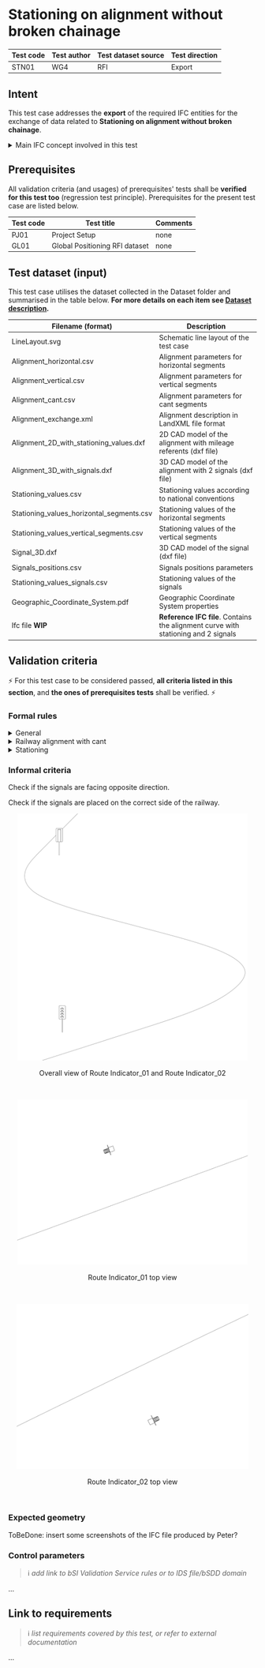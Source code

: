 # Stationing on alignment without broken chainage

| Test code | Test author | Test dataset source | Test direction |
| --------- | ----------- | ------------------- | -------------- |
| STN01     | WG4         | RFI                 | Export         |



## Intent
This test case addresses the **export** of the required IFC entities for the exchange of data related to **Stationing on alignment without broken chainage**.

<details><summary>Main IFC concept involved in this test</summary> 

- Project Global Positioning
- Alignment Layout
- Spatial Decomposition
- Spatial Containment
- Alignment Geometry
- Alignment Geometry Gradient
- Alignment Geometry Cant
- Product Linear Placement
- Product Local Placement
- Product Shape 
</details>


## Prerequisites
All validation criteria (and usages) of prerequisites' tests shall be **verified for this test too** (regression test principle). Prerequisites for the present test case are listed below.

| Test code | Test title                     | Comments |
| --------- | ------------------------------ | -------- |
| PJ01      | Project Setup                  | none     |
| GL01      | Global Positioning RFI dataset | none     |


## Test dataset (input)

This test case utilises the dataset collected in the Dataset folder and summarised in the table below. **For more details on each item see [Dataset description](Dataset/README.md).**

| Filename (format)                         | Description                                                                        |
| ----------------------------------------- | ---------------------------------------------------------------------------------- |
| LineLayout.svg                            | Schematic line layout of the test case                                             |
| Alignment_horizontal.csv                  | Alignment parameters for horizontal segments                                       |
| Alignment_vertical.csv                    | Alignment parameters for vertical segments                                         |
| Alignment_cant.csv                        | Alignment parameters for cant segments                                             |
| Alignment_exchange.xml                    | Alignment description in LandXML file format                                       |
| Alignment_2D_with_stationing_values.dxf   | 2D CAD model of the alignment with mileage referents (dxf file)                    |
| Alignment_3D_with_signals.dxf             | 3D CAD model of the alignment with 2 signals (dxf file)                            |
| Stationing_values.csv                     | Stationing values according to national conventions                                |
| Stationing_values_horizontal_segments.csv | Stationing values of the horizontal segments                                       |
| Stationing_values_vertical_segments.csv   | Stationing values of the vertical segments                                         |
| Signal_3D.dxf                             | 3D CAD model of the signal (dxf file)                                              |
| Signals_positions.csv                     | Signals positions parameters                                                       |
| Stationing_values_signals.csv             | Stationing values of the signals                                                   |
| Geographic_Coordinate_System.pdf          | Geographic Coordinate System properties                                            |
| Ifc file  **WIP**                         | **Reference IFC file**. Contains the alignment curve with stationing and 2 signals |


## Validation criteria

:zap: For this test case to be considered passed, **all criteria listed in this section**, and **the ones of prerequisites tests** shall be verified. :zap:

### Formal rules

<details><summary>General</summary>

| **RULE ID** | **CRITERIA**                                                      | **VALUE [examples]**  |
| ----------- | ----------------------------------------------------------------- | --------------------- |
| GENE_00     | All validation criteria of precondition's tests shall be verified |                       |
| GENE_01     | All requested entities (and attributes) exist in file             | As per Entities Table |

#### Entities Table

| **Element**            | **Attribute**  | **Value**               | **Notes** |
| ---------------------- | -------------- | ----------------------- | --------- |
| IfcAlignment           | ObjectType     | Railway track alignment |           |
|                        | PredefinedType | USERDEFINED             |           |
| IfcAlignmentHorizontal | Name           | H1                      |           |
| IfcAlignmentVertical   | Name           | V1                      |           |
| IfcAlignmentCant       | Name           | C1                      |           |
| IfcSignal              | Name           | Route Indicator_01      |           |

</details>

<details><summary>Railway alignment with cant</summary>

> **Acceptance criteria**: For the **Railway alignment with cant** capability, the validation procedure must verify that **all** the following validation criteria are satisfied.

| **bSI RULE ID** | **Project RULE ID** | **Rule Type** | **CRITERIA**                       | VALUE [examples] |
| --------------- | ------------------- | ------------- | ---------------------------------- | ---------------- |
| WIP             | RI-6                | Gherkin       | Alignment layout in IFC            | WIP              |
| WIP             | RI-8                | Gherkin       | Alignment horizontal common in IFC | WIP              |
| WIP             | RI-8                | IDS           | Alignment horizontal common in IFC | WIP              |
| WIP             | RI-11               | Gherkin       | Alignment vertical common in IFC   | WIP              |
| WIP             | RI-13               | Gherkin       | Alignment cant common in IFC       | WIP              |
</details>

<details><summary>Stationing</summary>

> **Acceptance criteria**: For the **Stationing** capability, the validation procedure must verify that **all** the following validation criteria are satisfied.

| **bSI RULE ID** | **Project RULE ID** | **Rule Type** | **CRITERIA**         | VALUE [examples] |
| --------------- | ------------------- | ------------- | -------------------- | ---------------- |
correct| WIP             | RI-15               | Gherkin       | Start station in IFC | WIP              |
>
> </details>

</details>

### Informal criteria

Check  if the signals are facing opposite direction.

Check  if the signals are placed on the correct side of the railway.


<p align="center">
    <img src="./Dataset/Signals_on_alignment.svg" height="500"/>
</p>

 <p align="center">
 Overall view of Route Indicator_01 and Route Indicator_02
 </p>
<br/>

<p align="center">
    <img src="./Dataset/Route_indicator_01_top.jpg" height="335"/>
</p>

 <p align="center">
 Route Indicator_01 top view
 </p>
<br/>

  <p align="center">
    <img src="./Dataset/Route_indicator_02_top.jpg" height="335"/>
</p>

 <p align="center">
 Route Indicator_02 top view
 </p>
 <br/>

### Expected geometry
ToBeDone: insert some screenshots of the IFC file produced by Peter? 

### Control parameters
>:information_source: *add link to bSI Validation Service rules or to IDS file/bSDD domain*

...

## Link to requirements
>:information_source: *list requirements covered by this test, or refer to external documentation*

...



